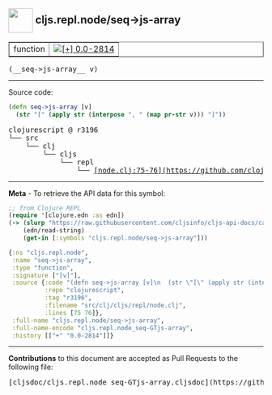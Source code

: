 ## <img width="48px" valign="middle" src="http://i.imgur.com/Hi20huC.png"> cljs.repl.node/seq->js-array

 <table border="1">
<tr>

<td>function</td>
<td><a href="https://github.com/cljsinfo/cljs-api-docs/tree/0.0-2814"><img valign="middle" alt="[+] 0.0-2814" src="https://img.shields.io/badge/+-0.0--2814-lightgrey.svg"></a> </td>
</tr>
</table>

 <samp>
(__seq->js-array__ v)<br>
</samp>

---





Source code:

```clj
(defn seq->js-array [v]
  (str "[" (apply str (interpose ", " (map pr-str v))) "]"))
```

 <pre>
clojurescript @ r3196
└── src
    └── clj
        └── cljs
            └── repl
                └── <ins>[node.clj:75-76](https://github.com/clojure/clojurescript/blob/r3196/src/clj/cljs/repl/node.clj#L75-L76)</ins>
</pre>


---

__Meta__ - To retrieve the API data for this symbol:

```clj
;; from Clojure REPL
(require '[clojure.edn :as edn])
(-> (slurp "https://raw.githubusercontent.com/cljsinfo/cljs-api-docs/catalog/cljs-api.edn")
    (edn/read-string)
    (get-in [:symbols "cljs.repl.node/seq->js-array"]))
```

```clj
{:ns "cljs.repl.node",
 :name "seq->js-array",
 :type "function",
 :signature ["[v]"],
 :source {:code "(defn seq->js-array [v]\n  (str \"[\" (apply str (interpose \", \" (map pr-str v))) \"]\"))",
          :repo "clojurescript",
          :tag "r3196",
          :filename "src/clj/cljs/repl/node.clj",
          :lines [75 76]},
 :full-name "cljs.repl.node/seq->js-array",
 :full-name-encode "cljs.repl.node_seq-GTjs-array",
 :history [["+" "0.0-2814"]]}

```

---

__Contributions__ to this document are accepted as Pull Requests to the following file:

 <pre>
[cljsdoc/cljs.repl.node_seq-GTjs-array.cljsdoc](https://github.com/cljsinfo/cljs-api-docs/blob/master/cljsdoc/cljs.repl.node_seq-GTjs-array.cljsdoc)
</pre>

